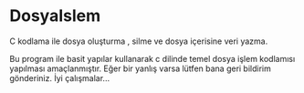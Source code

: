 # DosyaIslem
C kodlama ile dosya oluşturma , silme ve dosya içerisine veri yazma. 

Bu program ile basit yapılar kullanarak c dilinde temel dosya işlem kodlamısı yapılması amaçlanmıştır.
Eğer bir yanlış varsa lütfen bana geri bildirim gönderiniz.
İyi çalışmalar...
